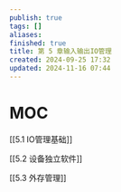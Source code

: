 ```yaml
---
publish: true
tags: []
aliases: 
finished: true
title: 第 5 章输入输出IO管理
created: 2024-09-25 17:32
updated: 2024-11-16 07:44
---
```


# MOC

[[5.1 IO管理基础]]

[[5.2 设备独立软件]]

[[5.3 外存管理]]